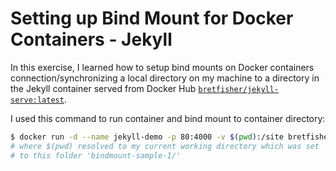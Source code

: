 # Setting up Bind Mount for Docker Containers - Jekyll

In this exercise, I learned how to setup bind mounts on Docker containers connection/synchronizing a local directory on my machine to a directory in the Jekyll container served from Docker Hub [`bretfisher/jekyll-serve:latest`](https://hub.docker.com/r/bretfisher/jekyll-serve).

I used this command to run container and bind mount to container directory:
```bash
$ docker run -d --name jekyll-demo -p 80:4000 -v $(pwd):/site bretfisher/jekyll-serve:latest
# where $(pwd) resolved to my current working directory which was set
# to this folder 'bindmount-sample-1/'
```